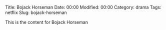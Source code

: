 Title: Bojack Horseman
Date:  00:00
Modified:  00:00
Category: drama
Tags: netflix
Slug: bojack-horseman

This is the content for Bojack Horseman